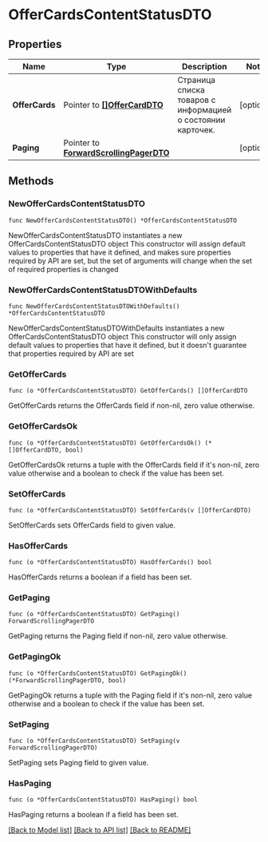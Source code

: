 # OfferCardsContentStatusDTO

## Properties

Name | Type | Description | Notes
------------ | ------------- | ------------- | -------------
**OfferCards** | Pointer to [**[]OfferCardDTO**](OfferCardDTO.md) | Страница списка товаров с информацией о состоянии карточек. | [optional] 
**Paging** | Pointer to [**ForwardScrollingPagerDTO**](ForwardScrollingPagerDTO.md) |  | [optional] 

## Methods

### NewOfferCardsContentStatusDTO

`func NewOfferCardsContentStatusDTO() *OfferCardsContentStatusDTO`

NewOfferCardsContentStatusDTO instantiates a new OfferCardsContentStatusDTO object
This constructor will assign default values to properties that have it defined,
and makes sure properties required by API are set, but the set of arguments
will change when the set of required properties is changed

### NewOfferCardsContentStatusDTOWithDefaults

`func NewOfferCardsContentStatusDTOWithDefaults() *OfferCardsContentStatusDTO`

NewOfferCardsContentStatusDTOWithDefaults instantiates a new OfferCardsContentStatusDTO object
This constructor will only assign default values to properties that have it defined,
but it doesn't guarantee that properties required by API are set

### GetOfferCards

`func (o *OfferCardsContentStatusDTO) GetOfferCards() []OfferCardDTO`

GetOfferCards returns the OfferCards field if non-nil, zero value otherwise.

### GetOfferCardsOk

`func (o *OfferCardsContentStatusDTO) GetOfferCardsOk() (*[]OfferCardDTO, bool)`

GetOfferCardsOk returns a tuple with the OfferCards field if it's non-nil, zero value otherwise
and a boolean to check if the value has been set.

### SetOfferCards

`func (o *OfferCardsContentStatusDTO) SetOfferCards(v []OfferCardDTO)`

SetOfferCards sets OfferCards field to given value.

### HasOfferCards

`func (o *OfferCardsContentStatusDTO) HasOfferCards() bool`

HasOfferCards returns a boolean if a field has been set.

### GetPaging

`func (o *OfferCardsContentStatusDTO) GetPaging() ForwardScrollingPagerDTO`

GetPaging returns the Paging field if non-nil, zero value otherwise.

### GetPagingOk

`func (o *OfferCardsContentStatusDTO) GetPagingOk() (*ForwardScrollingPagerDTO, bool)`

GetPagingOk returns a tuple with the Paging field if it's non-nil, zero value otherwise
and a boolean to check if the value has been set.

### SetPaging

`func (o *OfferCardsContentStatusDTO) SetPaging(v ForwardScrollingPagerDTO)`

SetPaging sets Paging field to given value.

### HasPaging

`func (o *OfferCardsContentStatusDTO) HasPaging() bool`

HasPaging returns a boolean if a field has been set.


[[Back to Model list]](../README.md#documentation-for-models) [[Back to API list]](../README.md#documentation-for-api-endpoints) [[Back to README]](../README.md)


